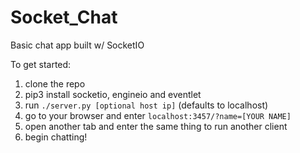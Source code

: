 # Socket_Chat
Basic chat app built w/ SocketIO

To get started:
1. clone the repo
1. pip3 install socketio, engineio and eventlet
1. run `./server.py [optional host ip]` (defaults to localhost)
1. go to your browser and enter `localhost:3457/?name=[YOUR NAME]`
1. open another tab and enter the same thing to run another client
1. begin chatting!

